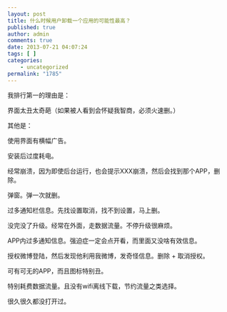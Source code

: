 ```yaml
---
layout: post
title: 什么时候用户卸载一个应用的可能性最高？
published: true
author: admin
comments: true
date: 2013-07-21 04:07:24
tags: [ ]
categories:
    - uncategorized
permalink: "1785"
---
```

我排行第一的理由是：
  
界面太丑太奇葩（如果被人看到会怀疑我智商，必须火速删。）

其他是：
  
使用界面有横幅广告。
  
安装后过度耗电。
  
经常崩溃，因为即使后台运行，也会提示XXX崩溃，然后会找到那个APP，删除。
  
弹窗。弹一次就删。
  
过多通知栏信息。先找设置取消，找不到设置，马上删。
  
没完没了升级。经常在外面，走数据流量。不停升级很麻烦。
  
APP内过多通知信息。强迫症一定会点开看，而里面又没啥有效信息。
  
授权微博登陆，然后发现他利用我微博，发奇怪信息。删除 + 取消授权。
  
可有可无的APP，而且图标特别丑。
  
特别耗费数据流量。且没有wifi离线下载，节约流量之类选择。
  
很久很久都没打开过。